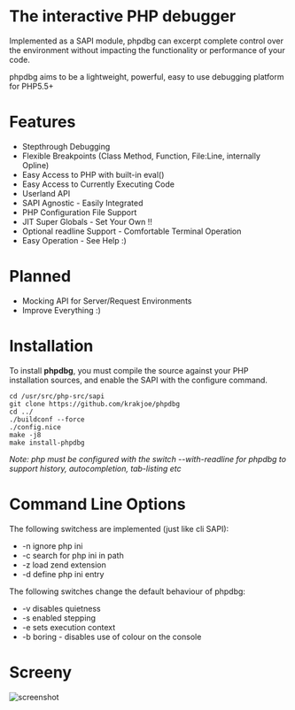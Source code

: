 The interactive PHP debugger
============================

Implemented as a SAPI module, phpdbg can excerpt complete control over the environment without impacting the functionality or performance of your code.

phpdbg aims to be a lightweight, powerful, easy to use debugging platform for PHP5.5+

Features
========

 - Stepthrough Debugging
 - Flexible Breakpoints (Class Method, Function, File:Line, internally Opline)
 - Easy Access to PHP with built-in eval()
 - Easy Access to Currently Executing Code
 - Userland API
 - SAPI Agnostic - Easily Integrated
 - PHP Configuration File Support
 - JIT Super Globals - Set Your Own !!
 - Optional readline Support - Comfortable Terminal Operation
 - Easy Operation - See Help :)

Planned
=======

 - Mocking API for Server/Request Environments
 - Improve Everything :)
 
Installation
============

To install **phpdbg**, you must compile the source against your PHP installation sources, and enable the SAPI with the configure command.

```
cd /usr/src/php-src/sapi
git clone https://github.com/krakjoe/phpdbg
cd ../
./buildconf --force
./config.nice
make -j8
make install-phpdbg
```

*Note: php must be configured with the switch --with-readline for phpdbg to support history, autocompletion, tab-listing etc*

Command Line Options
====================

The following switchess are implemented (just like cli SAPI):

 - -n ignore php ini
 - -c search for php ini in path
 - -z load zend extension
 - -d define php ini entry
 
The following switches change the default behaviour of phpdbg:

 - -v disables quietness
 - -s enabled stepping
 - -e sets execution context
 - -b boring - disables use of colour on the console

Screeny
=======

<img src="https://raw.github.com/krakjoe/phpdbg/master/phpdbg.png" alt="screenshot"/>

